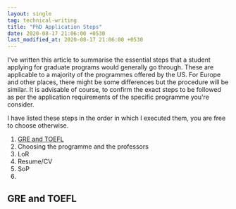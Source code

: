 ```yaml
---
layout: single
tag: technical-writing
title: "PhD Application Steps"
date: 2020-08-17 21:06:00 +0530
last_modified_at: 2020-08-17 21:06:00 +0530
---
```


I've written this article to summarise the essential steps that a student applying for graduate programs would generally go through. These are applicable to a majority of the programmes offered by the US. For Europe and other places, there might be some differences but the procedure will be similar. It is advisable of course, to confirm the exact steps to be followed as per the application requirements of the specific programme you're consider. 

I have listed these steps in the order in which I executed them, you are free to choose otherwise. 

<ol>
  <li> <a href="#exams"> GRE and TOEFL </a>
  <li> Choosing the programme and the professors
  <li> LoR
  <li> Resume/CV
  <li> SoP
  <li> 
</ol>



<h2 id="exams"> GRE and TOEFL </h2>
